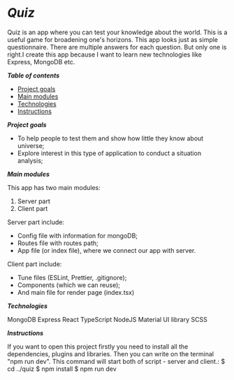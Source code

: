 # **_Quiz_**

Quiz is an app where you can test your knowledge about the world. This is a useful game for broadening one's horizons. This app looks just as simple questionnaire. There are multiple answers for each question. But only one is right.I create this app because I want to learn new technologies like Express, MongoDB etc.

**_Table of contents_**

- [Project goals](#project-goals)
- [Main modules](#main-modules)
- [Technologies](#technologies)
- [Instructions](#instructions)

**_Project goals_**

- To help people to test them and show how little they know about universe;
- Explore interest in this type of application to conduct a situation analysis;

**_Main modules_**

This app has two main modules:

1. Server part
2. Client part

Server part include:

- Config file with information for mongoDB;
- Routes file with routes path;
- App file (or index file), where we connect our app with server.

Client part include:

- Tune files (ESLint, Prettier, .gitignore);
- Components (which we can reuse);
- And main file for render page (index.tsx)

**_Technologies_**

MongoDB
Express
React
TypeScript
NodeJS
Material UI library
SCSS

**_Instructions_**

If you want to open this project firstly you need to install all the dependencies, plugins and libraries. Then you can write on the terminal "npm run dev". This command will start both of script - server and client.:
$ cd ../quiz
$ npm install
$ npm run dev

